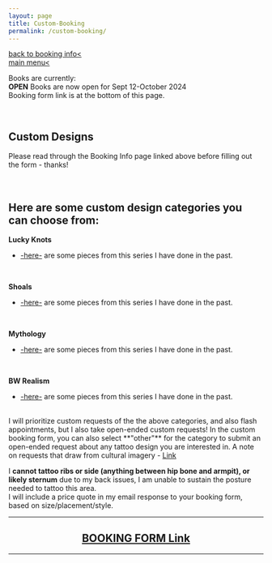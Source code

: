 ```yaml
---
layout: page
title: Custom-Booking
permalink: /custom-booking/
---
```

<a href="/booking-info">back to booking info< </a>  
<a href="/">main menu< </a>
<br>

Books are currently:  
**OPEN** Books are now open for Sept 12-October 2024  
Booking form link is at the bottom of this page.  

<br>

## Custom Designs  
  
Please read through the Booking Info page linked above before filling out the form - thanks!  
<br>
<br>
## Here are some custom design categories you can choose from:  

**Lucky Knots**  
* <a href="/lucky-knots">-here-</a> are some pieces from this series I have done in the past.  
<br>

**Shoals**  
* <a href="/shoals">-here-</a> are some pieces from this series I have done in the past.  
<br>

**Mythology**  
* <a href="/mythology">-here-</a> are some pieces from this series I have done in the past.  
<br>

**BW Realism**  
* <a href="/bw-realism">-here-</a> are some pieces from this series I have done in the past.  

<br>
I will prioritize custom requests of the the above categories, and also flash appointments, but I also take open-ended custom requests!  
In the custom booking form, you can also select **"other"** for the category to submit an open-ended request about any tattoo design you are interested in.  
A note on requests that draw from cultural imagery - <a href="/red-seal">Link</a>  

I **cannot tattoo ribs or side (anything between hip bone and armpit), or likely sternum** due to my back issues, I am unable to sustain the posture needed to tattoo this area.  
I will include a price quote in my email response to your booking form, based on size/placement/style.  

---
<!-- ## <center> <a href="https://form.jotform.com/213116766264254">CUSTOM DESIGN Booking Form Link</a> </center>   -->
## <center> <a href="https://form.jotform.com/232296904603154"> BOOKING FORM Link</a> </center>  
<!-- ## <center> <a href="https://form.jotform.com/231460559845160"> TRAVEL BOOKING FORM Link</a> </center>   -->
---



<!-- I will be accepting some custom requests whenever I have the capacity to.  Please email me at onion.ttt@gmail.com if you are interested in a custom design : )  
<br>
**Some things I would extra love to work on:** flowers! plants! mythology! birds! human figures!  
Some things I probably won't do: tigers, snakes with lots of individual scales  
<br>
Please put “Custom Tattoo Request” in the email subject line.  
<br>
In your email, let me know:  
<br>
- Details about the design you’d want  
- Style  
- BW or color  
- Size in inches (please check with a physical ruler rather than eyeballing it)  
- Placement  
- Any reference images.  
- Are you local to NYC or coming from out of town? (this does not affect your booking, it is useful information to me when dealing with rescheduling and such)
<br>


I will let you know if I’m down to do the project with you, along with price quote and scheduling link. 

Custom designs are available to view at the time of the appointment - happy to make any desired adjustments at that time.  

I am intentionally going to be going through and responding to custom requests slower so as to not burn out on administrative work as I have in the past, so if you must know by a specific date please put that in the email. It may generally take me up to a few weeks to get back to you. (to be totally honest, sometimes a month or two)

Thanks for your interest in working with me! : ) -->

